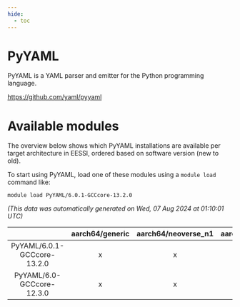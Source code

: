 ```yaml
---
hide:
  - toc
---
```


PyYAML
======


PyYAML is a YAML parser and emitter for the Python programming language.

https://github.com/yaml/pyyaml
# Available modules


The overview below shows which PyYAML installations are available per target architecture in EESSI, ordered based on software version (new to old).

To start using PyYAML, load one of these modules using a `module load` command like:

```shell
module load PyYAML/6.0.1-GCCcore-13.2.0
```

*(This data was automatically generated on Wed, 07 Aug 2024 at 01:10:01 UTC)*  

| |aarch64/generic|aarch64/neoverse_n1|aarch64/neoverse_v1|x86_64/generic|x86_64/amd/zen2|x86_64/amd/zen3|x86_64/amd/zen4|x86_64/intel/haswell|x86_64/intel/skylake_avx512|
| :---: | :---: | :---: | :---: | :---: | :---: | :---: | :---: | :---: | :---: |
|PyYAML/6.0.1-GCCcore-13.2.0|x|x|x|x|x|x|x|x|x|
|PyYAML/6.0-GCCcore-12.3.0|x|x|x|x|x|x|x|x|x|
